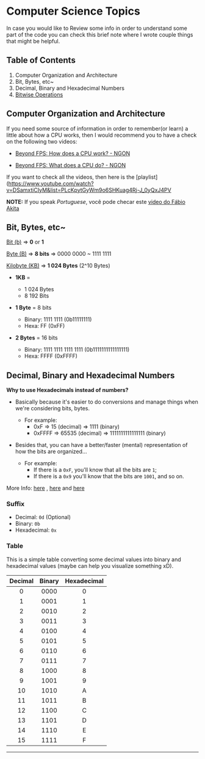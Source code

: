 # Computer Science Topics

In case you would like to Review some info in order to understand some part of the code you can check this brief note
where I wrote couple things that might be helpful.

## Table of Contents

1. Computer Organization and Architecture
2. Bit, Bytes, etc~
3. Decimal, Binary and Hexadecimal Numbers
4. [Bitwise Operations](/extras/computer_science/bitwise_operations.md)

## Computer Organization and Architecture

If you need some source of information in order to remember(or learn) a little about how a CPU works, then I would
recommend you to have a check on the following two videos:

+ [Beyond FPS: How does a CPU work? - NGON](https://www.youtube.com/watch?v=DSamxtiCIyM)

+ [Beyond FPS: What does a CPU do? - NGON](https://www.youtube.com/watch?v=Yq-SpmIgmGs)

If you want to check all the videos, then here is
the [playlist](https://www.youtube.com/watch?v=DSamxtiCIyM&list=PLcKpytGyWm9o6SHKuag4Rj-J_0yQxJ4PV

**NOTE:**
If you speak *Portuguese*, você pode checar este [video do Fábio Akita](https://www.youtube.com/watch?v=hYJ3dvHjeOE)

## Bit, Bytes, etc~

[Bit (b)](https://en.wikipedia.org/wiki/Bit) => **0** or **1**

[Byte (B)](https://en.wikipedia.org/wiki/Byte) => **8 bits** => 0000 0000 ~ 1111 1111

[Kilobyte (KB)](https://en.wikipedia.org/wiki/Kilobyte) => **1 024 Bytes** (2^10 Bytes)

- **1KB** =
    - 1 024 Bytes
    - 8 192 Bits

- **1 Byte** = 8 bits
    - Binary: 1111 1111 (0b11111111)
    - Hexa: FF (0xFF)

- **2 Bytes** = 16 bits
    - Binary: 1111 1111 1111 1111 (0b1111111111111111)
    - Hexa: FFFF (0xFFFF)

## Decimal, Binary and Hexadecimal Numbers

**Why to use Hexadecimals instead of numbers?**

- Basically because it's easier to do conversions and manage things when we're considering bits, bytes.

    - For example:
        - 0xF => 15 (decimal) => 1111 (binary)
        - 0xFFFF => 65535 (decimal) => 1111111111111111 (binary)

- Besides that, you can have a better/faster (mental) representation of how the bits are organized...

    - For example:
        - If there is a `0xF`, you'll know that all the bits are `1`;
        - If there is a `0x9` you'll know that the bits are `1001`, and so on.

More Info: [here](http://www.eecs.umich.edu/courses/eecs270/270lab/270_docs/HexNumSys.pdf)
, [here](https://en.wikipedia.org/wiki/Hexadecimal) and [here](https://www.youtube.com/watch?v=yOyaJXpAYZQ)

### Suffix

- Decimal: `0d` (Optional)
- Binary:  `0b`
- Hexadecimal: `0x`

### Table

This is a simple table converting some decimal values into binary and hexadecimal values (maybe can help you visualize
something xD).

|    Decimal   | Binary | Hexadecimal |
|    :----:    | :----: |    :----:   |
| 0            | 0000   | 0           |
| 1            | 0001   | 1           |
| 2            | 0010   | 2           |        
| 3            | 0011   | 3           |
| 4            | 0100   | 4           |
| 5            | 0101   | 5           |
| 6            | 0110   | 6           |
| 7            | 0111   | 7           |
| 8            | 1000   | 8           |
| 9            | 1001   | 9           |
| 10           | 1010   | A           |
| 11           | 1011   | B           |
| 12           | 1100   | C           |
| 13           | 1101   | D           |
| 14           | 1110   | E           |
| 15           | 1111   | F           |

-------------
